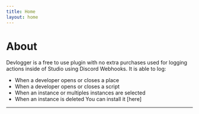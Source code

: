 ```yaml
---
title: Home
layout: home
---
```

# About

Devlogger is a free to use plugin with no extra purchases used for logging actions inside of Studio using Discord Webhooks. It is able to log:

- When a developer opens or closes a place
- When a developer opens or closes a script
- When an instance or multiples instances are selected
- When an instance is deleted
You can install it [here]

----
[^1]: [Devforum Post](https://devforum.roblox.com/t/plugin-devlogger-effortless-and-automated-logging/3008354)
[^2]: [My roblox profile](https://www.roblox.com/users/1819038414/profile)
[here]: https://create.roblox.com/store/asset/17766906953/Devlogger-effortless-and-automated-logging
